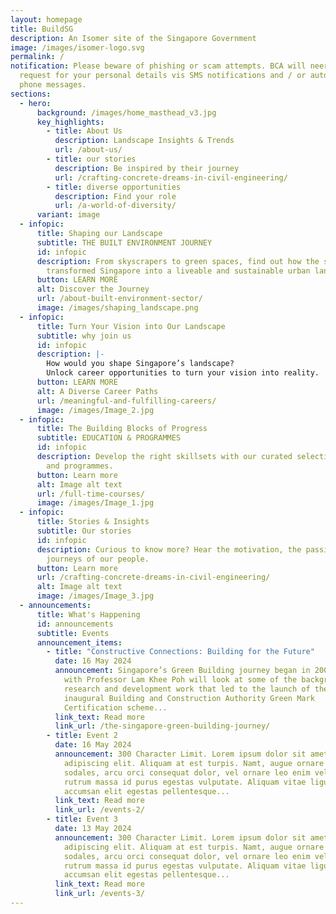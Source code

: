 ```yaml
---
layout: homepage
title: BuildSG
description: An Isomer site of the Singapore Government
image: /images/isomer-logo.svg
permalink: /
notification: Please beware of phishing or scam attempts. BCA will neer ask or
  request for your personal details vis SMS notifications and / or automated
  phone messages.
sections:
  - hero:
      background: /images/home_masthead_v3.jpg
      key_highlights:
        - title: About Us
          description: Landscape Insights & Trends
          url: /about-us/
        - title: our stories
          description: Be inspired by their journey
          url: /crafting-concrete-dreams-in-civil-engineering/
        - title: diverse opportunities
          description: Find your role
          url: /a-world-of-diversity/
      variant: image
  - infopic:
      title: Shaping our Landscape
      subtitle: THE BUILT ENVIRONMENT JOURNEY
      id: infopic
      description: From skyscrapers to green spaces, find out how the sector
        transformed Singapore into a liveable and sustainable urban landscape.
      button: LEARN MORE
      alt: Discover the Journey
      url: /about-built-environment-sector/
      image: /images/shaping_landscape.png
  - infopic:
      title: Turn Your Vision into Our Landscape
      subtitle: why join us
      id: infopic
      description: |-
        How would you shape Singapore’s landscape?
        Unlock career opportunities to turn your vision into reality.
      button: LEARN MORE
      alt: A Diverse Career Paths
      url: /meaningful-and-fulfilling-careers/
      image: /images/Image_2.jpg
  - infopic:
      title: The Building Blocks of Progress
      subtitle: EDUCATION & PROGRAMMES
      id: infopic
      description: Develop the right skillsets with our curated selection of education
        and programmes.
      button: Learn more
      alt: Image alt text
      url: /full-time-courses/
      image: /images/Image_1.jpg
  - infopic:
      title: Stories & Insights
      subtitle: Our stories
      id: infopic
      description: Curious to know more? Hear the motivation, the passion and the
        journeys of our people.
      button: Learn more
      url: /crafting-concrete-dreams-in-civil-engineering/
      alt: Image alt text
      image: /images/Image_3.jpg
  - announcements:
      title: What's Happening
      id: announcements
      subtitle: Events
      announcement_items:
        - title: "Constructive Connections: Building for the Future"
          date: 16 May 2024
          announcement: Singapore’s Green Building journey began in 2005. This session
            with Professor Lam Khee Poh will look at some of the background
            research and development work that led to the launch of the
            inaugural Building and Construction Authority Green Mark
            Certification scheme...
          link_text: Read more
          link_url: /the-singapore-green-building-journey/
        - title: Event 2
          date: 16 May 2024
          announcement: 300 Character Limit. Lorem ipsum dolor sit amet, consectetur
            adipiscing elit. Aliquam at est turpis. Namt, augue ornare euismod
            sodales, arcu orci consequat dolor, vel ornare leo enim vel est. Sed
            rutrum massa id purus egestas vulputate. Aliquam vitae ligula
            accumsan elit egestas pellentesque...
          link_text: Read more
          link_url: /events-2/
        - title: Event 3
          date: 13 May 2024
          announcement: 300 Character Limit. Lorem ipsum dolor sit amet, consectetur
            adipiscing elit. Aliquam at est turpis. Namt, augue ornare euismod
            sodales, arcu orci consequat dolor, vel ornare leo enim vel est. Sed
            rutrum massa id purus egestas vulputate. Aliquam vitae ligula
            accumsan elit egestas pellentesque...
          link_text: Read more
          link_url: /events-3/
---
```


